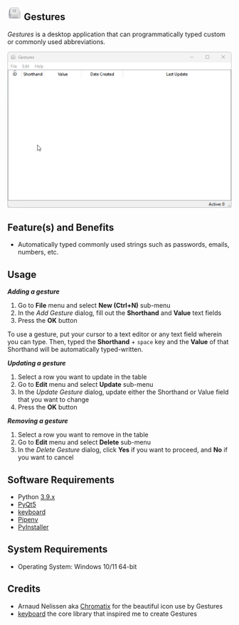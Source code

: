 ![Hey! Gestures](images/g-key-32.png) **Gestures**
---
_Gestures_ is a desktop application that can programmatically typed custom or commonly used abbreviations.

![Gestures Demo](images/gestures-demo.gif)

Feature(s) and Benefits
---
* Automatically typed commonly used strings such as passwords, emails, numbers, etc.

Usage
---
***Adding a gesture***
1. Go to **File** menu and select **New (Ctrl+N)** sub-menu 
2. In the _Add Gesture_ dialog, fill out the **Shorthand** and **Value** text fields
3. Press the **OK** button

To use a gesture, put your cursor to a text editor or any text field wherein you can type. Then, typed the **Shorthand** + `space` key and the **Value** of that Shorthand will be automatically typed-written. 

***Updating a gesture***
1. Select a row you want to update in the table
2. Go to **Edit** menu and select **Update** sub-menu
3. In the _Update Gesture_ dialog, update either the Shorthand or Value field that you want to change
4. Press the **OK** button

***Removing a gesture***
1. Select a row you want to remove in the table
2. Go to **Edit** menu and select **Delete** sub-menu
3. In the _Delete Gesture_ dialog, click **Yes** if you want to proceed, and **No** if you want to cancel

Software Requirements
---
- Python [3.9.x](https://www.python.org/downloads/)
- [PyQt5](https://pypi.org/project/PyQt5/)
- [keyboard](https://pypi.org/project/keyboard/)
- [Pipenv](https://pypi.org/project/pipenv/)
- [PyInstaller](https://pypi.org/project/pyinstaller/)

System Requirements
---
- Operating System: Windows 10/11 64-bit

Credits
---
* Arnaud Nelissen aka [Chromatix](http://www.iconarchive.com/artist/chromatix.html) for the beautiful icon use by Gestures
* [keyboard](https://github.com/boppreh/keyboard) the core library that inspired me to create Gestures
